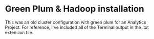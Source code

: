 # Green Plum & Hadoop installation 


This was an old cluster configuration with green plum for an Analytics Project.
For reference, I've included all of the Terminal output in the .txt extension file.
